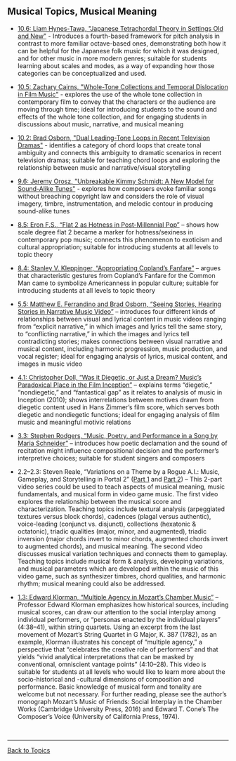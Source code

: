 ## Musical Topics, Musical Meaning

- [10.6: Liam Hynes-Tawa, "Japanese Tetrachordal Theory in Settings Old and New"](http://www.smt-v.org/archives/volume10.html#japanese-tetrachordal-theory-in-settings-old-and-new) - Introduces a fourth-based framework for pitch analysis in contrast to more familiar octave-based ones, demonstrating both how it can be helpful for the Japanese folk music for which it was designed, and for other music in more modern genres; suitable for students learning about scales and modes, as a way of expanding how those categories can be conceptualized and used.
  
- [10.5: Zachary Cairns, "Whole-Tone Collections and Temporal Dislocation in Film Music"](https://www.smt-v.org/archives/volume10.html#whole-tone-collections-and-temporal-dislocation-in-film-music) - explores the use of the whole tone collection in contemporary film to convey that the characters or the audience are moving through time; ideal for introducing students to the sound and effects of the whole tone collection, and for engaging students in discussions about music, narrative, and musical meaning

- [10.2: Brad Osborn, "Dual Leading-Tone Loops in Recent Television Dramas"](http://www.smt-v.org/archives/volume10.html#dual-leading-tone-loops-in-recent-television-dramas) - identifies a category of chord loops that create tonal ambiguity and connects this ambiguity to dramatic scenarios in recent television dramas; suitable for teaching chord loops and exploring the relationship between music and narrative/visual storytelling

- [9.6: Jeremy Orosz, "Unbreakable Kimmy Schmidt: A New Model for Sound-Alike Tunes"](http://www.smt-v.org/archives/volume9.html#unbreakable-kimmy-schmidt-a-new-model-for-television-sound-alike-tunes) - explores how composers evoke familiar songs without breaching copyright law and considers the role of visual imagery, timbre, instrumentation, and melodic contour in producing sound-alike tunes

- [8.5: Eron F.S., “Flat 2 as Hotness in Post-Millennial Pop”](https://www.smt-v.org/archives/volume8.html#flat-2-as-hotness-in-post-millennial-pop) – shows how scale degree flat 2 became a marker for hotness/sexiness in contemporary pop music; connects this phenomenon to exoticism and cultural appropriation; suitable for introducing students at all levels to topic theory

- [8.4: Stanley V. Kleppinger, “Appropriating Copland’s Fanfare”](https://www.smt-v.org/archives/volume8.html#appropriating-coplands-fanfare) – argues that characteristic gestures from Copland’s Fanfare for the Common Man came to symbolize Americanness in popular culture; suitable for introducing students at all levels to topic theory

- [5.5: Matthew E. Ferrandino and Brad Osborn, “Seeing Stories, Hearing Stories in Narrative Music Video”](https://www.smt-v.org/archives/volume5.html#seeing-stories-hearing-stories-in-narrative-music-video) – introduces four different kinds of relationships between visual and lyrical content in music videos ranging from “explicit narrative,” in which images and lyrics tell the same story, to “conflicting narrative,” in which the images and lyrics tell contradicting stories; makes connections between visual narrative and musical content, including harmonic progression, music production, and vocal register; ideal for engaging analysis of lyrics, musical content, and images in music video 

- [4.1: Christopher Doll, “Was it Diegetic, or Just a Dream? Music’s Paradoxical Place in the Film Inception”](https://www.smt-v.org/archives/volume4.html#was-it-diegetic-or-just-a-dream-musics-paradoxical-place-in-the-film-inception) – explains terms “diegetic,” “nondiegetic,” and “fantastical gap” as it relates to analysis of music in Inception (2010); shows interrelations between motives drawn from diegetic content used in Hans Zimmer’s film score, which serves both diegetic and nondiegetic functions; ideal for engaging analysis of film music and meaningful motivic relations

- [3.3: Stephen Rodgers, “Music, Poetry, and Performance in a Song by Maria Schneider”](https://www.smt-v.org/archives/volume3.html#music-poetry-and-performance-in-a-song-by-maria-schneider) – introduces how poetic declamation and the sound of recitation might influence compositional decision and the performer’s interpretive choices; suitable for student singers and composers

- 2.2–2.3: Steven Reale, “Variations on a Theme by a Rogue A.I.: Music, Gameplay, and Storytelling in Portal 2” ([Part 1](https://www.smt-v.org/archives/volume2.html#variations-on-a-theme-by-a-rogue-ai-music-gameplay-and-storytelling-in-portal-2-part-1-of-2) and [Part 2](https://www.smt-v.org/archives/volume2.html#variations-on-a-theme-by-a-rogue-ai-music-gameplay-and-storytelling-in-portal-2-part-2-of-2)) – This 2-part video series could be used to teach aspects of musical meaning, music fundamentals, and musical form in video game music. The first video explores the relationship between the musical score and characterization. Teaching topics include textural analysis (arpeggiated textures versus block chords), cadences (plagal versus authentic), voice-leading (conjunct vs. disjunct), collections (hexatonic & octatonic), triadic qualities (major, minor, and augmented), triadic inversion (major chords invert to minor chords, augmented chords invert to augmented chords), and musical meaning. The second video discusses musical variation techniques and connects them to gameplay. Teaching topics include musical form & analysis, developing variations, and musical parameters which are developed within the music of this video game, such as synthesizer timbres, chord qualities, and harmonic rhythm; musical meaning could also be addressed. 

- [1.3: Edward Klorman, “Multiple Agency in Mozart’s Chamber Music”](https://www.smt-v.org/archives/volume1.html#multiple-agency-in-mozarts-chamber-music) – Professor Edward Klorman emphasizes how historical sources, including musical scores, can draw our attention to the social interplay among individual performers, or “personas enacted by the individual players” (4:38–41), within string quartets. Using an excerpt from the last movement of Mozart’s String Quartet in G Major, K. 387 (1782), as an example, Klorman illustrates his concept of “multiple agency,” a perspective that “celebrates the creative role of performers” and that yields “vivid analytical interpretations that can be masked by conventional, omniscient vantage points” (4:10–28). This video is suitable for students at all levels who would like to learn more about the socio-historical and -cultural dimensions of composition and performance. Basic knowledge of musical form and tonality are welcome but not necessary. For further reading, please see the author’s monograph Mozart’s Music of Friends: Social Interplay in the Chamber Works (Cambridge University Press, 2016) and Edward T. Cone’s The Composer’s Voice (University of California Press, 1974).

<p>&nbsp;</p>
<hr>

[Back to Topics](index.html)
